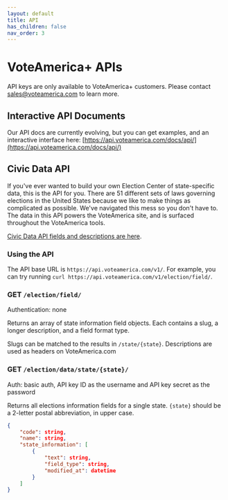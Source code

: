 ```yaml
---
layout: default
title: API
has_children: false
nav_order: 3
---
```


# VoteAmerica+ APIs

API keys are only available to VoteAmerica+ customers. Please contact [sales@voteamerica.com](mailto:sales@voteamerica.com) to learn more.

## Interactive API Documents
Our API docs are currently evolving, but you can get examples, and an interactive interface here: [https://api.voteamerica.com/docs/api/](https://api.voteamerica.com/docs/api/)

## Civic Data API

If you've ever wanted to build your own Election Center of state-specific data, this is the API for you. There are 51 different sets of laws governing elections in the United States because we like to make things as complicated as possible.  We've navigated this mess so you don't have to.  The data in this API powers the VoteAmerica site, and is surfaced throughout the VoteAmerica tools.

[Civic Data API fields and descriptions are here](https://www.voteamerica.com/civic-data-api/).

### Using the API

The API base URL is `https://api.voteamerica.com/v1/`. For example, you can try running `curl https://api.voteamerica.com/v1/election/field/`.


### GET `/election/field/`

Authentication: none

Returns an array of state information field objects. Each contains a slug, a longer description, and a field format type.

Slugs can be matched to the results in `/state/{state}`. Descriptions are used as headers on VoteAmerica.com


### GET `/election/data/state/{state}/`

Auth: basic auth, API key ID as the username and API key secret as the password

Returns all elections information fields for a single state. `{state}` should be a 2-letter postal abbreviation, in upper case.

```json
{
    "code": string,
    "name": string,
    "state_information": [
        {
            "text": string,
            "field_type": string,
            "modified_at": datetime
        }
    ]
}
```

